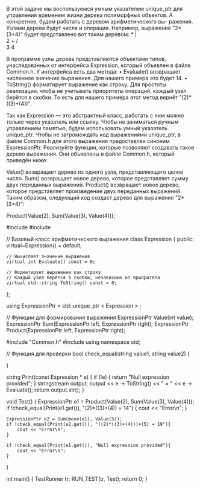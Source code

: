 В этой задаче мы воспользуемся умным указателем unique_ptr для управления временем
жизни дерева полиморфных объектов. А конкретнее, будем работать с деревом арифметического вы-
ражения. Узлами дерева будут числа и операции.
Например, выражение "2*(3+4)" будет представлено вот таким деревом:
*
| \
2  +
  / \
 3   4

В программе узлы дерева представляются объектами типов, унаследованных от интерфейса
Expression, который объявлен в файле Common.h. У интерфейса есть два метода:
• Evaluate() возвращает численное значение выражения. Для нашего примера это будет 14.
• ToString() форматирует выражение как строку. Для простоты реализации, чтобы не учитывать
приоритеты операций, каждый узел берётся в скобки. То есть для нашего примера этот метод
вернёт "(2)*((3)+(4))".

Так как Expression — это абстрактный класс, работать с ним можно только через указатель или
ссылку. Чтобы не заниматься ручным управлением памятью, будем использовать умный указатель
unique_ptr. Чтобы не загромождать код выражениями unique_ptr<Expression>, в файле Common.h для
этого выражения предоставлен синоним ExpressionPtr.
Реализуйте функции, которые позволяют создавать такое дерево выражения. Они объявлены
в файле Common.h, который приведён ниже:

Value() возвращает дерево из одного узла, представляющего целое число.
Sum() возвращает новое дерево, которое представляет сумму двух переданных выражений.
Product() возвращает новое дерево, которое представляет произведение двух переданных
выражений.
Таким образом, следующий код создаст дерево для выражения "2*(3+4)":

Product(Value(2), Sum(Value(3), Value(4)));

#include <memory>
#include <string>

// Базовый класс арифметического выражения
class Expression {
    public: virtual~Expression() =
        default;

    // Вычисляет значение выражения
    virtual int Evaluate() const = 0;

    // Форматирует выражение как строку
    // Каждый узел берётся в скобки, независимо от приоритета
    virtual std::string ToString() const = 0;
};

using ExpressionPtr = std::unique_ptr < Expression > ;

// Функции для формирования выражения
ExpressionPtr Value(int value);
ExpressionPtr Sum(ExpressionPtr left, ExpressionPtr right);
ExpressionPtr Product(ExpressionPtr left, ExpressionPtr right);

#include "Common.h"
#include <sstream>
using namespace std;

// Функция для проверки 
bool check_equal(string value1, string value2) {

}

string Print(const Expression * e) {
    if (!e) {
        return "Null expression provided";
    }
    stringstream output;
    output << e -> ToString() << " = " << e -> Evaluate();
    return output.str();
}

void Test() {
    ExpressionPtr e1 = Product(Value(2), Sum(Value(3), Value(4)));
    if !check_equal(Print(e1.get()), "(2)*((3)+(4)) = 14") {
        cout << "Error\n";
    }

    ExpressionPtr e2 = Sum(move(e1), Value(5));
    if !check_equal(Print(e2.get()), "((2)*((3)+(4)))+(5) = 19"){
        cout << "Error\n";
    }

    if !check_equal(Print(e1.get()), "Null expression provided"){
        cout << "Error\n";
    }
}

int main() {
    TestRunner tr;
    RUN_TEST(tr, Test);
    return 0;
}
